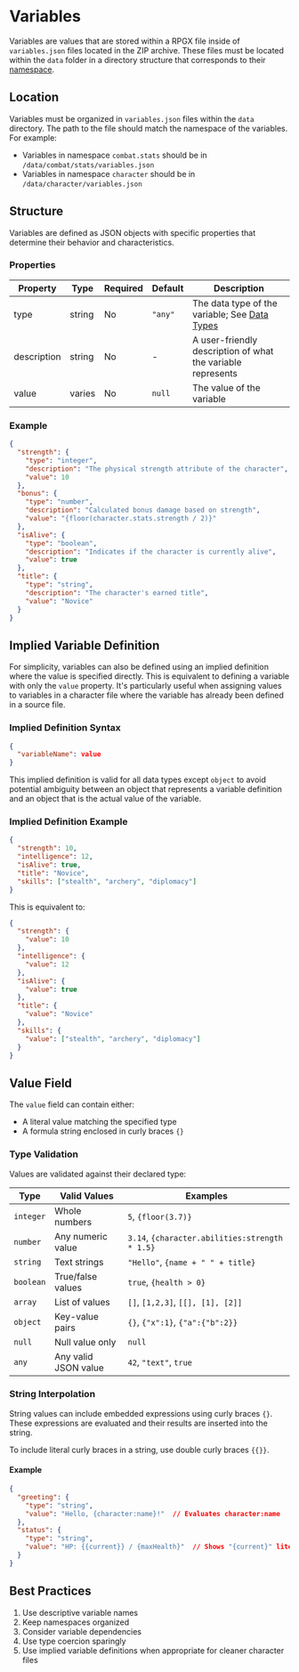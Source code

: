 # Variables

Variables are values that are stored within a RPGX file inside of `variables.json` files located in the ZIP archive. These files must be located within the `data` folder in a directory structure that corresponds to their [namespace](./namespaces.md).

## Location

Variables must be organized in `variables.json` files within the `data` directory. The path to the file should match the namespace of the variables. For example:

- Variables in namespace `combat.stats` should be in `/data/combat/stats/variables.json`
- Variables in namespace `character` should be in `/data/character/variables.json`

## Structure

Variables are defined as JSON objects with specific properties that determine their behavior and characteristics.

### Properties

| Property | Type | Required | Default | Description |
|----------|------|----------|----------|-------------|
| type | string | No | `"any"` | The data type of the variable; See [Data Types](../common/data_types.md) |
| description | string | No | - | A user-friendly description of what the variable represents |
| value | varies | No | `null` | The value of the variable |

### Example

```json
{
  "strength": {
    "type": "integer",
    "description": "The physical strength attribute of the character",
    "value": 10
  },
  "bonus": {
    "type": "number",
    "description": "Calculated bonus damage based on strength",
    "value": "{floor(character.stats.strength / 2)}"
  },
  "isAlive": {
    "type": "boolean",
    "description": "Indicates if the character is currently alive",
    "value": true
  },
  "title": {
    "type": "string",
    "description": "The character's earned title",
    "value": "Novice"
  }
}
```

## Implied Variable Definition

For simplicity, variables can also be defined using an implied definition where the value is specified directly. This is equivalent to defining a variable with only the `value` property. It's particularly useful when assigning values to variables in a character file where the variable has already been defined in a source file.

### Implied Definition Syntax

```json
{
  "variableName": value
}
```

This implied definition is valid for all data types except `object` to avoid potential ambiguity between an object that represents a variable definition and an object that is the actual value of the variable.

### Implied Definition Example

```json
{
  "strength": 10,
  "intelligence": 12,
  "isAlive": true,
  "title": "Novice",
  "skills": ["stealth", "archery", "diplomacy"]
}
```

This is equivalent to:

```json
{
  "strength": {
    "value": 10
  },
  "intelligence": {
    "value": 12
  },
  "isAlive": {
    "value": true
  },
  "title": {
    "value": "Novice"
  },
  "skills": {
    "value": ["stealth", "archery", "diplomacy"]
  }
}
```

## Value Field

The `value` field can contain either:

- A literal value matching the specified type
- A formula string enclosed in curly braces `{}`

### Type Validation

Values are validated against their declared type:

| Type      | Valid Values         | Examples                                       |
|-----------|----------------------|------------------------------------------------|
| `integer` | Whole numbers        | `5`, `{floor(3.7)}`                            |
| `number`  | Any numeric value    | `3.14`, `{character.abilities:strength * 1.5}` |
| `string`  | Text strings         | `"Hello"`, `{name + " " + title}`              |
| `boolean` | True/false values    | `true`, `{health > 0}`                         |
| `array`   | List of values       | `[]`, `[1,2,3]`, `[[], [1], [2]]`              |
| `object`  | Key-value pairs      | `{}`, `{"x":1}`, `{"a":{"b":2}}`               |
| `null`    | Null value only      | `null`                                         |
| `any`     | Any valid JSON value | `42`, `"text"`, `true`                         |

### String Interpolation

String values can include embedded expressions using curly braces `{}`. These expressions are evaluated and their results are inserted into the string.

To include literal curly braces in a string, use double curly braces `{{}}`.

#### Example

```json
{
  "greeting": {
    "type": "string",
    "value": "Hello, {character:name}!"  // Evaluates character:name
  },
  "status": {
    "type": "string",
    "value": "HP: {{current}} / {maxHealth}"  // Shows "{current}" literally and evaluates maxHealth
  }
}
```

## Best Practices

1. Use descriptive variable names
2. Keep namespaces organized
3. Consider variable dependencies
4. Use type coercion sparingly
5. Use implied variable definitions when appropriate for cleaner character files
